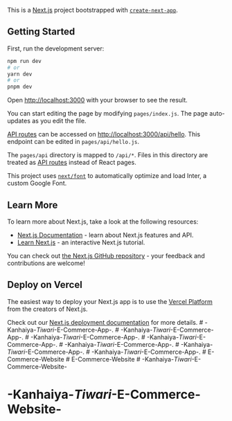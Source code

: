 This is a [Next.js](https://nextjs.org/) project bootstrapped with [`create-next-app`](https://github.com/vercel/next.js/tree/canary/packages/create-next-app).

## Getting Started

First, run the development server:

```bash
npm run dev
# or
yarn dev
# or
pnpm dev
```

Open [http://localhost:3000](http://localhost:3000) with your browser to see the result.

You can start editing the page by modifying `pages/index.js`. The page auto-updates as you edit the file.

[API routes](https://nextjs.org/docs/api-routes/introduction) can be accessed on [http://localhost:3000/api/hello](http://localhost:3000/api/hello). This endpoint can be edited in `pages/api/hello.js`.

The `pages/api` directory is mapped to `/api/*`. Files in this directory are treated as [API routes](https://nextjs.org/docs/api-routes/introduction) instead of React pages.

This project uses [`next/font`](https://nextjs.org/docs/basic-features/font-optimization) to automatically optimize and load Inter, a custom Google Font.

## Learn More

To learn more about Next.js, take a look at the following resources:

- [Next.js Documentation](https://nextjs.org/docs) - learn about Next.js features and API.
- [Learn Next.js](https://nextjs.org/learn) - an interactive Next.js tutorial.

You can check out [the Next.js GitHub repository](https://github.com/vercel/next.js/) - your feedback and contributions are welcome!

## Deploy on Vercel

The easiest way to deploy your Next.js app is to use the [Vercel Platform](https://vercel.com/new?utm_medium=default-template&filter=next.js&utm_source=create-next-app&utm_campaign=create-next-app-readme) from the creators of Next.js.

Check out our [Next.js deployment documentation](https://nextjs.org/docs/deployment) for more details.
#   - K a n h a i y a - _ T i w a r i _ - E - C o m m e r c e - A p p - .  
 #   - K a n h a i y a - _ T i w a r i _ - E - C o m m e r c e - A p p - .  
 #   - K a n h a i y a - _ T i w a r i _ - E - C o m m e r c e - A p p - .  
 #   - K a n h a i y a - _ T i w a r i _ - E - C o m m e r c e - A p p - .  
 #   - K a n h a i y a - _ T i w a r i _ - E - C o m m e r c e - A p p - .  
 #   - K a n h a i y a - _ T i w a r i _ - E - C o m m e r c e - A p p - .  
 #   - K a n h a i y a - _ T i w a r i _ - E - C o m m e r c e - A p p - .  
 #   E - C o m m e r c e - W e b s i t e  
 #   E - C o m m e r c e - W e b s i t e  
 # -Kanhaiya-_Tiwari_-E-Commerce-Website-
# -Kanhaiya-_Tiwari_-E-Commerce-Website-
